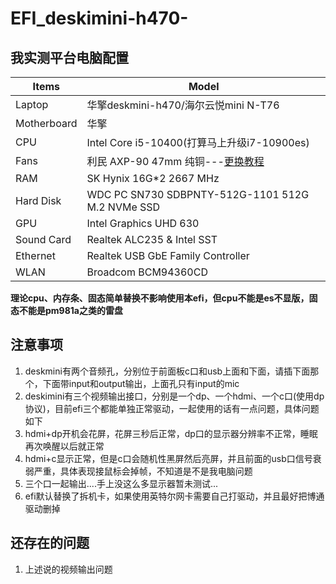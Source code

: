 # EFI_deskimini-h470-
## 我实测平台电脑配置
| Items       | Model               |
| ----------- | ------------------- |
| Laptop      | 华擎deskmini-h470/海尔云悦mini N-T76 |
| Motherboard | 华擎|
| CPU         | Intel Core i5-10400(打算马上升级i7-10900es) |
| Fans        | 利民 AXP-90 47mm 纯铜---[更换教程](https://www.someget.cn/other/2021/11/17/others-replace_fans01.html) |
| RAM         | SK Hynix 16G*2 2667 MHz |
| Hard Disk   | WDC PC SN730 SDBPNTY-512G-1101 512G M.2 NVMe SSD |
| GPU         | Intel Graphics UHD 630 |
| Sound Card  | Realtek ALC235 & Intel SST |
| Ethernet    | Realtek USB GbE Family Controller |
| WLAN        | Broadcom BCM94360CD |

**理论cpu、内存条、固态简单替换不影响使用本efi，但cpu不能是es不显版，固态不能是pm981a之类的雷盘**

## 注意事项
1. deskmini有两个音频孔，分别位于前面板c口和usb上面和下面，请插下面那个，下面带input和output输出，上面孔只有input的mic
2. deskimini有三个视频输出接口，分别是一个dp、一个hdmi、一个c口(使用dp协议)，目前efi三个都能单独正常驱动，一起使用的话有一点问题，具体问题如下
  1. hdmi+dp开机会花屏，花屏三秒后正常，dp口的显示器分辨率不正常，睡眠再次唤醒以后就正常
  2. hdmi+c显示正常，但是c口会随机性黑屏然后亮屏，并且前面的usb口信号衰弱严重，具体表现接鼠标会掉帧，不知道是不是我电脑问题
  3. 三个口一起输出....手上没这么多显示器暂未测试...
3. efi默认替换了拆机卡，如果使用英特尔网卡需要自己打驱动，并且最好把博通驱动删掉

## 还存在的问题
1. 上述说的视频输出问题
  

